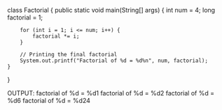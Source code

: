 class Factorial {
    public static void main(String[] args) {
        int num = 4;
        long factorial = 1;

        for (int i = 1; i <= num; i++) {
            factorial *= i;
        }

        // Printing the final factorial
        System.out.printf("Factorial of %d = %d%n", num, factorial);
    }
}

OUTPUT:
factorial of %d = %d1
factorial of %d = %d2
factorial of %d = %d6
factorial of %d = %d24
 
